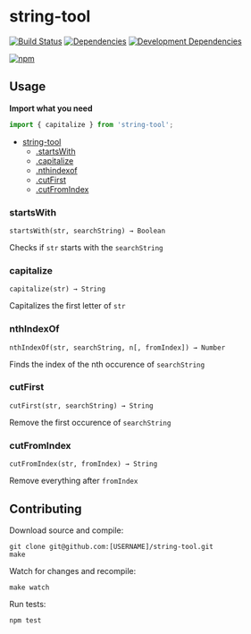 # string-tool

[![Build Status](https://travis-ci.org/JannesMeyer/string-tool.svg?branch=master)](https://travis-ci.org/JannesMeyer/string-tool)
[![Dependencies](https://david-dm.org/JannesMeyer/string-tool.svg)](https://david-dm.org/JannesMeyer/string-tool)
[![Development Dependencies](https://david-dm.org/JannesMeyer/string-tool/dev-status.svg)](https://david-dm.org/JannesMeyer/string-tool#info=devDependencies)

[![npm](https://nodei.co/npm/string-tool.png?compact=true)](https://www.npmjs.com/package/string-tool)

## Usage

**Import what you need**

```js
import { capitalize } from 'string-tool';
```

- [string-tool](#string-tool)
	- [.startsWith](#startswith)
	- [.capitalize](#capitalize)
	- [.nthindexof](#nthindexof)
	- [.cutFirst](#cutfirst)
	- [.cutFromIndex](#cutfromindex)

### startsWith

	startsWith(str, searchString) → Boolean

Checks if `str` starts with the `searchString`

### capitalize

	capitalize(str) → String

Capitalizes the first letter of `str`

### nthIndexOf

	nthIndexOf(str, searchString, n[, fromIndex]) → Number

Finds the index of the nth occurence of `searchString`

### cutFirst

	cutFirst(str, searchString) → String

Remove the first occurence of `searchString`

### cutFromIndex

	cutFromIndex(str, fromIndex) → String

Remove everything after `fromIndex`

## Contributing

Download source and compile:

	git clone git@github.com:[USERNAME]/string-tool.git
	make

Watch for changes and recompile:

	make watch

Run tests:

	npm test
